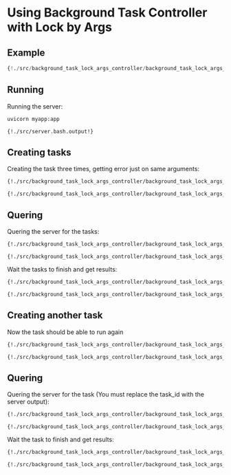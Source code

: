 # Using Background Task Controller with Lock by Args

## Example

```python
{!./src/background_task_lock_args_controller/background_task_lock_args_controller.py!}
```

## Running

Running the server:

```bash
uvicorn myapp:app
```

```
{!./src/server.bash.output!}
```

## Creating tasks

Creating the task three times, getting error just on same arguments:

```bash
{!./src/background_task_lock_args_controller/background_task_lock_args_controller_curl.bash!}
```

```
{!./src/background_task_lock_args_controller/background_task_lock_args_controller_curl.bash.output!}
```

## Quering

Quering the server for the tasks:

```bash
{!./src/background_task_lock_args_controller/background_task_lock_args_controller_curl2.bash!}
```

```
{!./src/background_task_lock_args_controller/background_task_lock_args_controller_curl2.bash.output!}
```

Wait the tasks to finish and get results:


```bash
{!./src/background_task_lock_args_controller/background_task_lock_args_controller_curl3.bash!}
```

```
{!./src/background_task_lock_args_controller/background_task_lock_args_controller_curl3.bash.output!}
```

## Creating another task

Now the task should be able to run again

```bash
{!./src/background_task_lock_args_controller/background_task_lock_args_controller_curl4.bash!}
```

```
{!./src/background_task_lock_args_controller/background_task_lock_args_controller_curl4.bash.output!}
```

## Quering

Quering the server for the task (You must replace the task_id with the server output):

```bash
{!./src/background_task_lock_args_controller/background_task_lock_args_controller_curl5.bash!}
```

```
{!./src/background_task_lock_args_controller/background_task_lock_args_controller_curl5.bash.output!}
```

Wait the task to finish and get results:


```bash
{!./src/background_task_lock_args_controller/background_task_lock_args_controller_curl6.bash!}
```

```
{!./src/background_task_lock_args_controller/background_task_lock_args_controller_curl6.bash.output!}
```
